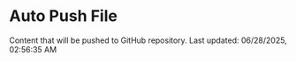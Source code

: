 # Auto Push File

Content that will be pushed to GitHub repository.
Last updated: 06/28/2025, 02:56:35 AM